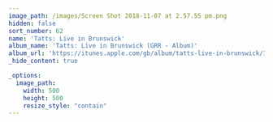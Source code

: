 ```yaml
---
image_path: /images/Screen Shot 2018-11-07 at 2.57.55 pm.png
hidden: false
sort_number: 62
name: 'Tatts: Live in Brunswick'
album_name: 'Tatts: Live in Brunswick (GRR - Album)'
album_url: 'https://itunes.apple.com/gb/album/tatts-live-in-brunswick/1313682672?app=music'
_hide_content: true

_options:
  image_path:
    width: 500
    height: 500
    resize_style: "contain"
---
```


